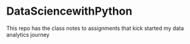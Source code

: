 # DataSciencewithPython
This repo has the class notes to assignments that kick started my data analytics journey
